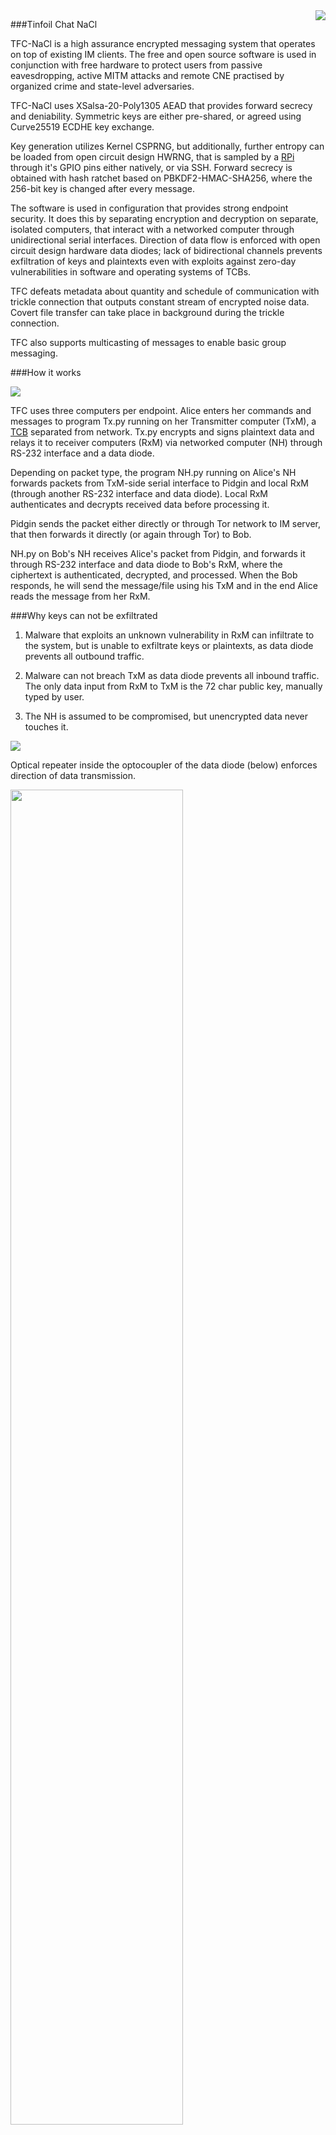 <img align="right" src="https://cs.helsinki.fi/u/oottela/tfclogo.png" style="position: relative; top: 0; left: 0;">


###Tinfoil Chat NaCl


TFC-NaCl is a high assurance encrypted messaging system that operates on top of
existing IM clients. The free and open source software is used in conjunction
with free hardware to protect users from passive eavesdropping, active MITM
attacks and remote CNE practised by organized crime and state-level adversaries.

TFC-NaCl uses XSalsa-20-Poly1305 AEAD that provides forward secrecy and
deniability. Symmetric keys are either pre-shared, or agreed using Curve25519
ECDHE key exchange.

Key generation utilizes Kernel CSPRNG, but additionally, further entropy can be
loaded from open circuit design HWRNG, that is sampled by a [RPi](https://www.raspberrypi.org/)
through it's GPIO pins either natively, or via SSH. Forward secrecy is obtained
with hash ratchet based on PBKDF2-HMAC-SHA256, where the 256-bit key is changed
after every message.

The software is used in configuration that provides strong endpoint security.
It does this by separating encryption and decryption on separate, isolated
computers, that interact with a networked computer through unidirectional
serial interfaces. Direction of data flow is enforced with open circuit design
hardware data diodes; lack of bidirectional channels prevents exfiltration of
keys and plaintexts even with exploits against zero-day vulnerabilities in
software and operating systems of TCBs.

TFC defeats metadata about quantity and schedule of communication with trickle
connection that outputs constant stream of encrypted noise data. Covert file
transfer can take place in background during the trickle connection.

TFC also supports multicasting of messages to enable basic group messaging.


###How it works

![](https://cs.helsinki.fi/u/oottela/tfc_graph2.png)

TFC uses three computers per endpoint. Alice enters her commands and messages to
program Tx.py running on her Transmitter computer (TxM), a [TCB](https://en.wikipedia.org/wiki/Trusted_computing_base)
separated from network. Tx.py encrypts and signs plaintext data and relays it
to receiver computers (RxM) via networked computer (NH) through RS-232 interface
and a data diode.

Depending on packet type, the program NH.py running on Alice's NH forwards
packets from TxM-side serial interface to Pidgin and local RxM (through another
RS-232 interface and data diode). Local RxM authenticates and decrypts received
data before processing it.

Pidgin sends the packet either directly or through Tor network to IM server,
that then forwards it directly (or again through Tor) to Bob.

NH.py on Bob's NH receives Alice's packet from Pidgin, and forwards it through
RS-232 interface and data diode to Bob's RxM, where the ciphertext is
authenticated, decrypted, and processed. When the Bob responds, he will send
the message/file using his TxM and in the end Alice reads the message from her RxM.


###Why keys can not be exfiltrated

1. Malware that exploits an unknown vulnerability in RxM can infiltrate to
the system, but is unable to exfiltrate keys or plaintexts, as data diode prevents
all outbound traffic.

2. Malware can not breach TxM as data diode prevents all inbound traffic. The
only data input from RxM to TxM is the 72 char public key, manually typed by 
user.

3. The NH is assumed to be compromised, but unencrypted data never touches it.

![](https://cs.helsinki.fi/u/oottela/tfc_attacks2.png)

Optical repeater inside the optocoupler of the data diode (below) enforces
direction of data transmission.

<img src="https://cs.helsinki.fi/u/oottela/data_diode.png" align="center" width="74%" height="74%"/>

###Supported Operating Systems

####TxM and RxM
- *buntu 16.04
- Linux Mint 17.3 Rosa
- Raspbian Jessie

####NH
- Tails 2.3
- *buntu 16.04,
- Linux Mint 17.3 Rosa
- Raspbian Jessie

###Installation
[![Installation](http://img.youtube.com/vi/D5pDoJZj2Uw/0.jpg)](http://www.youtube.com/watch?v=D5pDoJZj2Uw)


###How to use
[![Use](http://img.youtube.com/vi/tH8qbl1USoo/0.jpg)](http://www.youtube.com/watch?v=tH8qbl1USoo)


###More information

White paper and manual for previous versions are listed below. Version specific
updates are listed in the updatelog. Updated white paper and documentation are
under work.

White paper: https://cs.helsinki.fi/u/oottela/tfc.pdf

Manual: https://cs.helsinki.fi/u/oottela/tfc-manual.pdf
